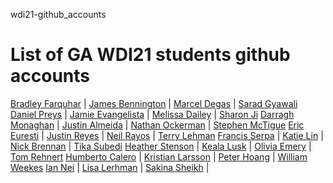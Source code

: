 wdi21-github_accounts
# List of GA WDI21 students github accounts

[Bradley Farquhar](https://github.com/farquhar86)	|	[James Bennington](https://github.com/jkbennington)	|	[Marcel Degas](https://github.com/MarcelDegas)	|	[Sarad Gyawali](https://github.com/saradgyawali)
[Daniel Preys](https://github.com/danielpreys)	|	[Jamie Evangelista](https://github.com/jevangelista)	|	[Melissa Dailey](https://github.com/melitini)	|	[Sharon Ji](https://github.com/SJ-2015)
[Darragh Monaghan](https://github.com/darraghmonaghan)	|	[Justin Almeida](https://github.com/jhalmeida)	|	[Nathan Ockerman](https://github.com/Nathan-O)	|	[Stephen McTigue](https://github.com/smctigue)
[Eric Euresti](https://github.com/eeuresti)	|	[Justin Reyes](https://github.com/JstnRegi)	|	[Neil Rayos](https://github.com/Kneelhere)	|	[Terry Lehman](https://github.com/tlehman65)
[Francis Serpa](https://github.com/FCSerpa)	|	[Katie Lin](https://github.com/katiejenn)	|	[Nick Brennan](https://github.com/Nick-Brennan)	|	[Tika Subedi](https://github.com/trsubedi)
[Heather Stenson](https://github.com/HeyStenson)	|	[Keala Lusk](https://github.com/kealalusk)	|	[Olivia Emery](https://github.com/liv123)	|	[Tom Rehnert](https://github.com/trehnert23)
[Humberto Calero](https://github.com/altairn5)	|	[Kristian Larsson](https://github.com/larskris)	|	[Peter Hoang](https://github.com/Gnaoh)	|	[William Weekes](https://github.com/willywet)
[Ian Nei](https://github.com/inei)	|	[Lisa Lerhman](https://github.com/LisaLoop)	|	[Sakina Sheikh](https://github.com/sakinasheikh)	|	
